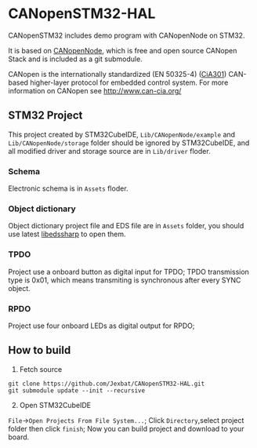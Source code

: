 CANopenSTM32-HAL
===========

CANopenSTM32 includes demo program with CANopenNode on STM32.

It is based on [CANopenNode](https://github.com/CANopenNode/CANopenNode), which is free and open source CANopen Stack and is included as a git submodule.

CANopen is the internationally standardized (EN 50325-4) ([CiA301](http://can-cia.org/standardization/technical-documents)) CAN-based higher-layer protocol for embedded control system. For more information on CANopen see http://www.can-cia.org/


## STM32 Project
This project created by STM32CubeIDE, `Lib/CANopenNode/example` and `Lib/CANopenNode/storage` folder should be ignored by STM32CubeIDE, and all modified driver and storage source are in `Lib/driver` floder.

### Schema
Electronic schema is in `Assets` floder.


### Object dictionary 
Object dictionary project file and EDS file are in `Assets` folder, you should use latest [libedssharp](https://github.com/robincornelius/libedssharp) to open them.

### TPDO
Project use a onboard button as digital input for TPDO;
TPDO transmission type is 0x01, which means transmiting is synchronous after every SYNC object.

### RPDO
Project use four onboard LEDs as digital output for RPDO;

## How to build

1. Fetch source
```
git clone https://github.com/Jexbat/CANopenSTM32-HAL.git
git submodule update --init --recursive
```

2. Open STM32CubeIDE

`File`->`Open Projects From File System...`;
Click `Directory`,select project folder then click `finish`;
Now you can build project and download to your board.